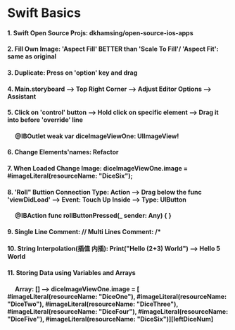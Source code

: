 # Swift Basics

#### 1. Swift Open Source Projs: dkhamsing/open-source-ios-apps
#### 2. Fill Own Image: 'Aspect Fill' BETTER than 'Scale To Fill'/ 'Aspect Fit': same as original
#### 3. Duplicate: Press on 'option' key and drag
#### 4. Main.storyboard --> Top Right Corner --> Adjust Editor Options --> Assistant
#### 5. Click on 'control' button --> Hold click on specific element --> Drag it into before 'override' line
#### &emsp; @IBOutlet weak var diceImageViewOne: UIImageView!
#### 6. Change Elements'names: Refactor
#### 7. When Loaded Change Image:  diceImageViewOne.image = #imageLiteral(resourceName: "DiceSix");
#### 8. 'Roll" Buttion Connection Type: Action --> Drag below the func 'viewDidLoad' --> Event: Touch Up Inside --> Type: UIButton
#### &emsp; @IBAction func rollButtonPressed(_ sender: Any) { }
#### 9. Single Line Comment: //    Multi Lines Comment: /* 
#### 10. String Interpolation(插值 内插): Print("Hello \(2+3) World") --> Hello 5 World
#### 11. Storing Data using Variables and Arrays
#### &emsp; Array: [] --> diceImageViewOne.image = [ #imageLiteral(resourceName: "DiceOne"), #imageLiteral(resourceName: "DiceTwo"), #imageLiteral(resourceName: "DiceThree"), #imageLiteral(resourceName: "DiceFour"), #imageLiteral(resourceName: "DiceFive"), #imageLiteral(resourceName: "DiceSix")][leftDiceNum]
#### &emsp;
